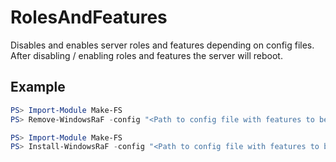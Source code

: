 # RolesAndFeatures
Disables and enables server roles and features depending on config files.
After disabling / enabling roles and features the server will reboot.

## Example
```powershell
PS> Import-Module Make-FS
PS> Remove-WindowsRaF -config "<Path to config file with features to be removed>"
```
```powershell
PS> Import-Module Make-FS
PS> Install-WindowsRaF -config "<Path to config file with features to be activated>"
```